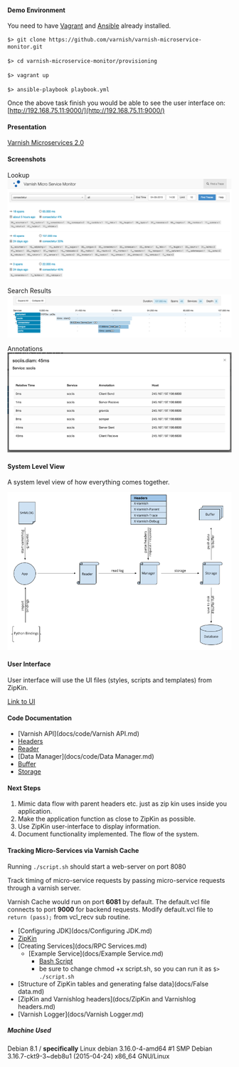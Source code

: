 #### Demo Environment ####

You need to have [Vagrant](https://www.vagrantup.com/) and [Ansible](http://www.ansible.com/) already installed.

```
$> git clone https://github.com/varnish/varnish-microservice-monitor.git

$> cd varnish-microservice-monitor/provisioning

$> vagrant up

$> ansible-playbook playbook.yml
```

Once the above task finish you would be able to see the user interface on: [http://192.168.75.11:9000/](http://192.168.75.11:9000/)

#### Presentation ####
[Varnish Microservices 2.0](http://www.slideshare.net/Varnish_software/microservices-20)

#### Screenshots ####

Lookup
![service lookup](images/service-lookup.png)

Search Results
![services drilldown view](images/services-drilldown-view.png)

Annotations
![service annotations](images/service-annotation-view.png)

#### System Level View ####

A system level view of how everything comes together.

![system diagram](images/system-diagram.png)

#### User Interface ####

User interface will use the UI files (styles, scripts and templates) from ZipKin.

[Link to UI](ui/)

#### Code Documentation ####

* [Varnish API](docs/code/Varnish API.md)
* [Headers](docs/code/Headers.md)
* [Reader](docs/code/Reader.md)
* [Data Manager](docs/code/Data Manager.md)
* [Buffer](docs/code/Buffer.md)
* [Storage](docs/code/Storage.md)

#### Next Steps ####

1. Mimic data flow with parent headers etc. just as zip kin uses inside you application.
2. Make the application function as close to ZipKin as possible.
3. Use ZipKin user-interface to display information.
4. Document functionality implemented. The flow of the system.

#### Tracking Micro-Services via Varnish Cache ####

Running ``./script.sh`` should start a web-server on port 8080

Track timing of micro-service requests by passing micro-service requests through a varnish server.

Varnish Cache would run on port **6081** by default. The default.vcl file connects to port **9000** for backend requests. Modify default.vcl file to ``return (pass);`` from vcl_recv sub routine.

* [Configuring JDK](docs/Configuring JDK.md)
* [ZipKin](docs/ZipKin.md)
* [Creating Services](docs/RPC Services.md)
  * [Example Service](docs/Example Service.md)
    * [Bash Script](script.sh)
     * be sure to change chmod +x script.sh, so you can run it as ``$> ./script.sh``
* [Structure of ZipKin tables and generating false data](docs/False data.md)
* [ZipKin and Varnishlog headers](docs/ZipKin and Varnishlog headers.md)
* [Varnish Logger](docs/Varnish Logger.md)


##### Machine Used #####

Debian 8.1 / **specifically** Linux debian 3.16.0-4-amd64 #1 SMP Debian 3.16.7-ckt9-3~deb8u1 (2015-04-24) x86_64 GNU/Linux
